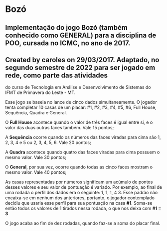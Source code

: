 # Bozó
## Implementação do jogo Bozó (também conhecido como GENERAL) para a disciplina de POO, cursada no ICMC, no ano de 2017.

## Created by caroles on 29/03/2017. Adaptado, no segundo semestre de 2022 para ser jogado em rede, como parte das atividades 
do curso de Tecnologia em Análise e Desenvolvimento de Sistemas do IFMT de Primavera do Leste - MT.

Esse jogo se baseia no lance de cinco dados simultaneamente. O jogador tenta completar 10 casas de um placar: 
#1, #2, #3, #4, #5, #6, Full House, Sequência, Quadra e General.

O **Full House** acontece quando o valor de três faces é igual entre si, e o valor das duas outras faces também. Vale 15 pontos;

A **Sequência** ocorre quando os números das faces viradas para cima são 1, 2, 3, 4 e 5 ou 2, 3, 4, 5, 6. Vale 20 pontos;

A **Quadra** acontece quando quatro das faces viradas para cima possuem o mesmo valor. Vale 30 pontos;

O **General**, por sua vez, ocorre quando todas as cinco faces mostram o mesmo valor. Vale 40 pontos;

As casas representadas por números significam um acúmulo de pontos desses valores e seu valor de pontuação é variado. Por exemplo,
ao final de uma rodada o perfil dos dados era o seguinte: 1, 1, 1, 4 3. Esse padrão não encaixa-se em nenhum dos anteriores, 
portanto, o jogador contemplado decidiu que usaria esse perfil para sua pontuação na casa **#1**. Soma-se então todos os valores
de 1 tirados nessa rodada, o que nos deixa com **#1 = 3**

O jogo acaba ao fim de dez rodadas, quando faz-se a soma do placar final.
